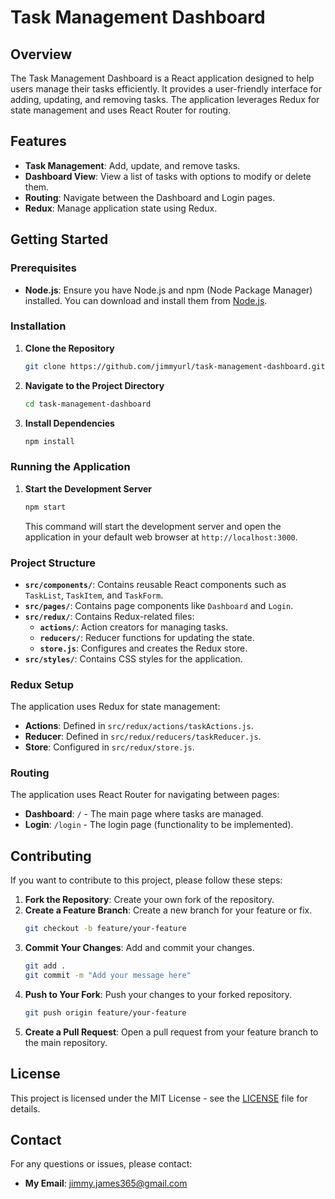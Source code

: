 
# Task Management Dashboard

## Overview

The Task Management Dashboard is a React application designed to help users manage their tasks efficiently. It provides a user-friendly interface for adding, updating, and removing tasks. The application leverages Redux for state management and uses React Router for routing.

## Features

- **Task Management**: Add, update, and remove tasks.
- **Dashboard View**: View a list of tasks with options to modify or delete them.
- **Routing**: Navigate between the Dashboard and Login pages.
- **Redux**: Manage application state using Redux.

## Getting Started

### Prerequisites

- **Node.js**: Ensure you have Node.js and npm (Node Package Manager) installed. You can download and install them from [Node.js](https://nodejs.org/).

### Installation

1. **Clone the Repository**

   ```bash
   git clone https://github.com/jimmyurl/task-management-dashboard.git
   ```

2. **Navigate to the Project Directory**

   ```bash
   cd task-management-dashboard
   ```

3. **Install Dependencies**

   ```bash
   npm install
   ```

### Running the Application

1. **Start the Development Server**

   ```bash
   npm start
   ```

   This command will start the development server and open the application in your default web browser at `http://localhost:3000`.

### Project Structure

- **`src/components/`**: Contains reusable React components such as `TaskList`, `TaskItem`, and `TaskForm`.
- **`src/pages/`**: Contains page components like `Dashboard` and `Login`.
- **`src/redux/`**: Contains Redux-related files:
  - **`actions/`**: Action creators for managing tasks.
  - **`reducers/`**: Reducer functions for updating the state.
  - **`store.js`**: Configures and creates the Redux store.
- **`src/styles/`**: Contains CSS styles for the application.

### Redux Setup

The application uses Redux for state management:

- **Actions**: Defined in `src/redux/actions/taskActions.js`.
- **Reducer**: Defined in `src/redux/reducers/taskReducer.js`.
- **Store**: Configured in `src/redux/store.js`.

### Routing

The application uses React Router for navigating between pages:

- **Dashboard**: `/` - The main page where tasks are managed.
- **Login**: `/login` - The login page (functionality to be implemented).

## Contributing

If you want to contribute to this project, please follow these steps:

1. **Fork the Repository**: Create your own fork of the repository.
2. **Create a Feature Branch**: Create a new branch for your feature or fix.
   ```bash
   git checkout -b feature/your-feature
   ```
3. **Commit Your Changes**: Add and commit your changes.
   ```bash
   git add .
   git commit -m "Add your message here"
   ```
4. **Push to Your Fork**: Push your changes to your forked repository.
   ```bash
   git push origin feature/your-feature
   ```
5. **Create a Pull Request**: Open a pull request from your feature branch to the main repository.

## License

This project is licensed under the MIT License - see the [LICENSE](LICENSE) file for details.

## Contact

For any questions or issues, please contact:

- **My Email**: [jimmy.james365@gmail.com](mailto:jimmy.james365@gmail.com)

